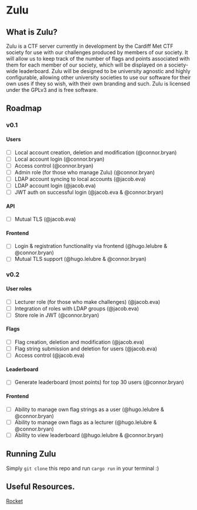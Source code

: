 # Zulu
## What is Zulu?
Zulu is a CTF server currently in development by the Cardiff Met CTF society
for use with our challenges produced by members of our society. It will allow
us to keep track of the number of flags and points associated with them for
each member of our society, which will be displayed on a society-wide
leaderboard. Zulu will be designed to be university agnostic and highly
configurable, allowing other university societies to use our software for their
own uses if they so wish, with their own branding and such. Zulu is licensed
under the GPLv3 and is free software.

## Roadmap
### v0.1
#### Users
* [ ] Local account creation, deletion and modification (@connor.bryan)
* [ ] Local account login (@connor.bryan)
* [ ] Access control (@connor.bryan)
* [ ] Admin role (for those who manage Zulu) (@connor.bryan)
* [ ] LDAP account syncing to local accounts (@jacob.eva)
* [ ] LDAP account login (@jacob.eva)
* [ ] JWT auth on successful login (@jacob.eva & @connor.bryan)

#### API
* [ ] Mutual TLS (@jacob.eva)

#### Frontend
* [ ] Login & registration functionality via frontend (@hugo.lelubre & @connor.bryan)
* [ ] Mutual TLS support (@hugo.lelubre & @connor.bryan)
### v0.2
#### User roles
* [ ] Lecturer role (for those who make challenges) (@jacob.eva)
* [ ] Integration of roles with LDAP groups (@jacob.eva)
* [ ] Store role in JWT (@connor.bryan)

#### Flags
* [ ] Flag creation, deletion and modification (@jacob.eva)
* [ ] Flag string submission and deletion for users (@jacob.eva)
* [ ] Access control (@jacob.eva)

#### Leaderboard
* [ ] Generate leaderboard (most points) for top 30 users (@connor.bryan)

#### Frontend
* [ ] Ability to manage own flag strings as a user (@hugo.lelubre & @connor.bryan)
* [ ] Ability to manage own flags as a lecturer (@hugo.lelubre & @connor.bryan)
* [ ] Ability to view leaderboard (@hugo.lelubre & @connor.bryan)

## Running Zulu
Simply `git clone` this repo and run `cargo run` in your terminal :)

## Useful Resources.
[Rocket](https://rocket.rs/)
